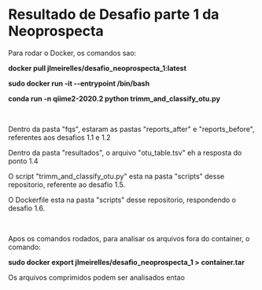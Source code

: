 # Resultado de Desafio parte 1 da Neoprospecta

<p>
Para rodar o Docker, os comandos sao:

**docker pull jlmeirelles/desafio_neoprospecta_1:latest**

**sudo docker run -it --entrypoint /bin/bash**

**conda run -n qiime2-2020.2 python trimm_and_classify_otu.py** <br />
</p>
<p>&nbsp;</p>
<p>
Dentro da pasta "fqs", estaram as pastas "reports_after" e "reports_before", referentes aos desafios 1.1 e 1.2

Dentro da pasta "resultados", o arquivo "otu_table.tsv" eh a resposta do ponto 1.4

O script "trimm_and_classify_otu.py" esta na pasta "scripts" desse repositorio, referente ao desafio 1.5.

O Dockerfile esta na pasta "scripts" desse repositorio, respondendo o desafio 1.6.
</p>
<p>&nbsp;</p>
<p>
Apos os comandos rodados, para analisar os arquivos fora do container, o comando:

**sudo docker export jlmeirelles/desafio_neoprospecta_1 > container.tar**

Os arquivos comprimidos podem ser analisados entao
</p>
